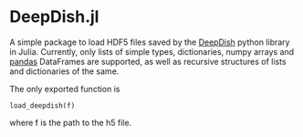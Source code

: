 # DeepDish.jl

A simple package to load HDF5 files saved by the [DeepDish](https://github.com/uchicago-cs/deepdish) python library in Julia. Currently, only lists of simple types, dictionaries, numpy arrays and [pandas](https://pandas.pydata.org/) DataFrames are supported, as well as recursive structures of lists and dictionaries of the same.

The only exported function is

`load_deepdish(f)`

where f is the path to the h5 file.
